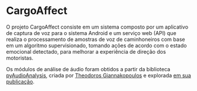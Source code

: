 # CargoAffect

O projeto CargoAffect consiste em um sistema composto por um aplicativo de captura de voz para o sistema Android e um serviço web (API) que realiza o processamento de amostras de voz de caminhoneiros com base em um algoritmo supervisionado, tomando ações de acordo com o estado emocional detectado, para melhorar a experiência de direção dos motoristas. 

Os módulos de análise de áudio foram obtidos a partir da biblioteca [pyAudioAnalysis](https://github.com/tyiannak/pyAudioAnalysis), criada por [Theodoros Giannakopoulos](https://tyiannak.github.io) e explorada [em sua publicação](http://journals.plos.org/plosone/article?id=10.1371/journal.pone.0144610).
